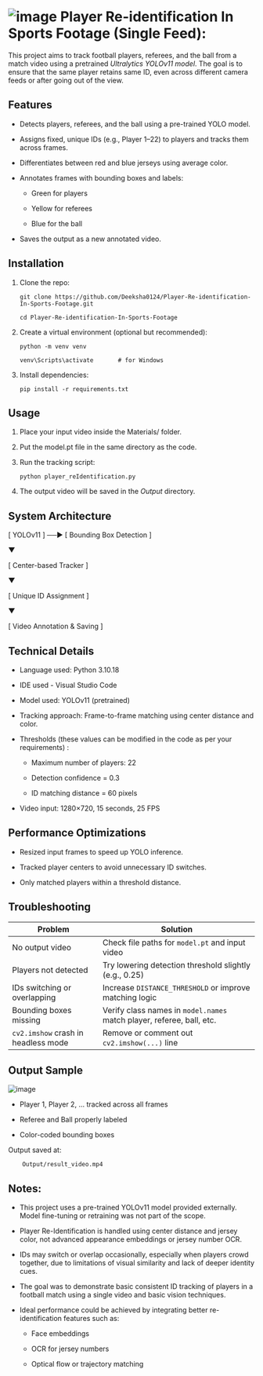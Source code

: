 # ![image](https://github.com/user-attachments/assets/aa56c067-7e7f-4ee3-ba19-b7f2ffa6abb8) Player Re-identification In Sports Footage (Single Feed):

This project aims to track football players, referees, and the ball from a match video using a pretrained *Ultralytics YOLOv11 model*. The goal is to ensure that the same player retains same ID, even across different camera feeds or after going out of the view.


## Features

- Detects players, referees, and the ball using a pre-trained YOLO model.

- Assigns fixed, unique IDs (e.g., Player 1–22) to players and tracks them across frames.

- Differentiates between red and blue jerseys using average color.

- Annotates frames with bounding boxes and labels:

    - Green for players

    - Yellow for referees

    - Blue for the ball

- Saves the output as a new annotated video.


## Installation

1. Clone the repo:

       git clone https://github.com/Deeksha0124/Player-Re-identification-In-Sports-Footage.git
   
       cd Player-Re-identification-In-Sports-Footage


2. Create a virtual environment (optional but recommended):

       python -m venv venv
    
       venv\Scripts\activate       # for Windows
 
3. Install dependencies:
  
       pip install -r requirements.txt



## Usage

1. Place your input video inside the Materials/ folder.

2. Put the model.pt file in the same directory as the code.

3. Run the tracking script:

       python player_reIdentification.py
   
5. The output video will be saved in the *Output* directory.


## System Architecture

[ YOLOv11 ] ──► [ Bounding Box Detection ]
			
   ▼
			
[ Center-based Tracker ]
   
   ▼
			
[ Unique ID Assignment ]

   ▼
			
[ Video Annotation & Saving ]


## Technical Details

- Language used: Python 3.10.18

- IDE used - Visual Studio Code

- Model used: YOLOv11 (pretrained)

- Tracking approach: Frame-to-frame matching using center distance and color.

- Thresholds (these values can be modified in the code as per your requirements) :

    - Maximum number of players: 22

    - Detection confidence = 0.3

    - ID matching distance = 60 pixels

- Video input: 1280×720, 15 seconds, 25 FPS


##  Performance Optimizations

- Resized input frames to speed up YOLO inference.

- Tracked player centers to avoid unnecessary ID switches.

- Only matched players within a threshold distance.

## Troubleshooting

| Problem                          | Solution                                                                 |
|----------------------------------|--------------------------------------------------------------------------|
| No output video                  | Check file paths for `model.pt` and input video                          |
| Players not detected             | Try lowering detection threshold slightly (e.g., 0.25)                   |
| IDs switching or overlapping     | Increase `DISTANCE_THRESHOLD` or improve matching logic                  |
| Bounding boxes missing           | Verify class names in `model.names` match player, referee, ball, etc.   |
| `cv2.imshow` crash in headless mode | Remove or comment out `cv2.imshow(...)` line                          |



## Output Sample

![image](https://github.com/user-attachments/assets/89744aa2-ba29-4bb3-8367-af5eb9633bd1)

- Player 1, Player 2, ... tracked across all frames

- Referee and Ball properly labeled

- Color-coded bounding boxes

Output saved at: 

        Output/result_video.mp4



## Notes:

- This project uses a pre-trained YOLOv11 model provided externally. Model fine-tuning or retraining was not part of the scope.

- Player Re-Identification is handled using center distance and jersey color, not advanced appearance embeddings or jersey number OCR.

- IDs may switch or overlap occasionally, especially when players crowd together, due to limitations of visual similarity and lack of deeper identity cues.

- The goal was to demonstrate basic consistent ID tracking of players in a football match using a single video and basic vision techniques.

- Ideal performance could be achieved by integrating better re-identification features such as:

  - Face embeddings

  - OCR for jersey numbers

  - Optical flow or trajectory matching


